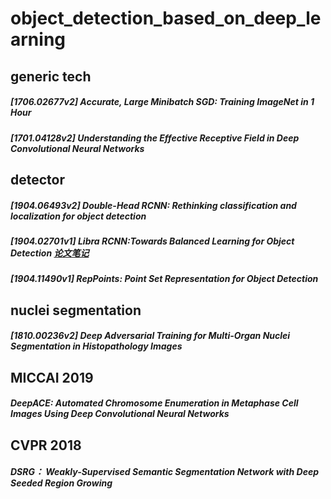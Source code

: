 # object_detection_based_on_deep_learning

## generic tech
##### [1706.02677v2] Accurate, Large Minibatch SGD: Training ImageNet in 1 Hour
##### [1701.04128v2] Understanding the Effective Receptive Field in Deep Convolutional Neural Networks

## detector
##### [1904.06493v2] Double-Head RCNN: Rethinking classification and localization for object detection
##### [1904.02701v1] Libra RCNN:Towards Balanced Learning for Object Detection [论文笔记](https://github.com/leowangzi/object_detection_based_on_deep_learning/blob/master/LibraRCNN.md)
##### [1904.11490v1] RepPoints: Point Set Representation for Object Detection

## nuclei segmentation
##### [1810.00236v2] Deep Adversarial Training for Multi-Organ Nuclei Segmentation in Histopathology Images

## MICCAI 2019
##### DeepACE: Automated Chromosome Enumeration in Metaphase Cell Images Using Deep Convolutional Neural Networks

## CVPR 2018
##### DSRG： Weakly-Supervised Semantic Segmentation Network with Deep Seeded Region Growing
